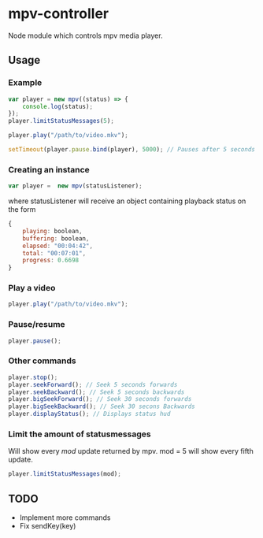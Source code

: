 # mpv-controller
Node module which controls mpv media player.

## Usage
### Example
```Javascript
var player = new mpv((status) => {
    console.log(status);
});
player.limitStatusMessages(5);

player.play("/path/to/video.mkv");

setTimeout(player.pause.bind(player), 5000); // Pauses after 5 seconds
```

### Creating an instance
```Javascript
var player =  new mpv(statusListener);
```
where statusListener will receive an object containing playback status on the
form
```Javascript
{
    playing: boolean,
    buffering: boolean,
    elapsed: "00:04:42",
    total: "00:07:01",
    progress: 0.6698
}
```

### Play a video
```Javascript
player.play("/path/to/video.mkv");
```

### Pause/resume
```Javascript
player.pause();
```

### Other commands
```Javascript
player.stop();
player.seekForward(); // Seek 5 seconds forwards
player.seekBackward(); // Seek 5 seconds backwards
player.bigSeekForward(); // Seek 30 seconds forwards
player.bigSeekBackward(); // Seek 30 secons Backwards
player.displayStatus(); // Displays status hud
```

### Limit the amount of statusmessages
Will show every *mod* update returned by mpv. mod = 5 will show every fifth
update.
```Javascript
player.limitStatusMessages(mod);
```

## TODO
* Implement more commands
* Fix sendKey(key)

